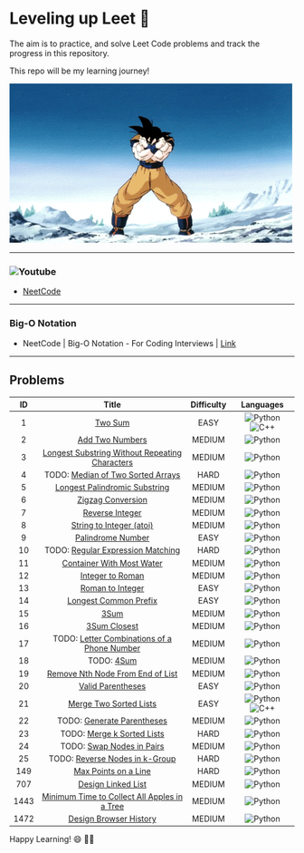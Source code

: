 # Leveling up Leet :rocket:

The aim is to practice, and solve Leet Code problems and track the progress in this repository.

This repo will be my learning journey!

![](https://github.com/Logeswaran123/Leveling-up-Leet/blob/main/images/goku_powerup.gif)

---

### ![Youtube](https://img.shields.io/badge/YouTube-FF0000?style=for-the-badge&logo=youtube&logoColor=white)
* [NeetCode](https://www.youtube.com/c/NeetCode)

---

### Big-O Notation
* NeetCode | Big-O Notation - For Coding Interviews | [Link](https://www.youtube.com/watch?v=BgLTDT03QtU&ab_channel=NeetCode)

---

## Problems
| ID | Title | Difficulty | Languages |
|:--:|:-----:|:----------:|:---------:|
| 1 | [Two Sum](https://github.com/Logeswaran123/Leveling-up-Leet/tree/main/%231%20Two%20Sum) | EASY | ![Python](https://img.shields.io/badge/python-3670A0?style=for-the-badge&logo=python&logoColor=ffdd54) ![C++](https://img.shields.io/badge/c++-%2300599C.svg?style=for-the-badge&logo=c%2B%2B&logoColor=white) |
| 2 | [Add Two Numbers](https://github.com/Logeswaran123/Leveling-up-Leet/tree/main/%232%20Add%20Two%20Numbers) | MEDIUM | ![Python](https://img.shields.io/badge/python-3670A0?style=for-the-badge&logo=python&logoColor=ffdd54) |
| 3 | [Longest Substring Without Repeating Characters](https://github.com/Logeswaran123/Leveling-up-Leet/tree/main/%233%20Longest%20Substring) | MEDIUM | ![Python](https://img.shields.io/badge/python-3670A0?style=for-the-badge&logo=python&logoColor=ffdd54) |
| 4 | TODO: [Median of Two Sorted Arrays]() | HARD | ![Python](https://img.shields.io/badge/python-3670A0?style=for-the-badge&logo=python&logoColor=ffdd54) |
| 5 | [Longest Palindromic Substring](https://github.com/Logeswaran123/Leveling-up-Leet/tree/main/%235%20Longest%20Palindromic%20Substring) | MEDIUM | ![Python](https://img.shields.io/badge/python-3670A0?style=for-the-badge&logo=python&logoColor=ffdd54) |
| 6 | [Zigzag Conversion](https://github.com/Logeswaran123/Leveling-up-Leet/tree/main/%236%20Zigzag%20Conversion) | MEDIUM | ![Python](https://img.shields.io/badge/python-3670A0?style=for-the-badge&logo=python&logoColor=ffdd54) |
| 7 | [Reverse Integer](https://github.com/Logeswaran123/Leveling-up-Leet/tree/main/%237%20Reverse%20Integer) | MEDIUM | ![Python](https://img.shields.io/badge/python-3670A0?style=for-the-badge&logo=python&logoColor=ffdd54) |
| 8 | [String to Integer (atoi)](https://github.com/Logeswaran123/Leveling-up-Leet/tree/main/%238%20String%20to%20Integer%20(atoi)) | MEDIUM | ![Python](https://img.shields.io/badge/python-3670A0?style=for-the-badge&logo=python&logoColor=ffdd54) |
| 9 | [Palindrome Number](https://github.com/Logeswaran123/Leveling-up-Leet/tree/main/%239%20Palindrome%20Number) | EASY | ![Python](https://img.shields.io/badge/python-3670A0?style=for-the-badge&logo=python&logoColor=ffdd54) |
| 10 | TODO: [Regular Expression Matching]() | HARD | ![Python](https://img.shields.io/badge/python-3670A0?style=for-the-badge&logo=python&logoColor=ffdd54) |
| 11 | [Container With Most Water](https://github.com/Logeswaran123/Leveling-up-Leet/tree/main/%2311%20Container%20With%20Most%20Water) | MEDIUM | ![Python](https://img.shields.io/badge/python-3670A0?style=for-the-badge&logo=python&logoColor=ffdd54) |
| 12 | [Integer to Roman](https://github.com/Logeswaran123/Leveling-up-Leet/tree/main/%2312%20Integer%20to%20Roman) | MEDIUM | ![Python](https://img.shields.io/badge/python-3670A0?style=for-the-badge&logo=python&logoColor=ffdd54) |
| 13 | [Roman to Integer](https://github.com/Logeswaran123/Leveling-up-Leet/tree/main/%2313%20Roman%20to%20Integer) | EASY | ![Python](https://img.shields.io/badge/python-3670A0?style=for-the-badge&logo=python&logoColor=ffdd54) |
| 14 | [Longest Common Prefix](https://github.com/Logeswaran123/Leveling-up-Leet/tree/main/%2314%20Longest%20Common%20Prefix) | EASY | ![Python](https://img.shields.io/badge/python-3670A0?style=for-the-badge&logo=python&logoColor=ffdd54) |
| 15 | [3Sum](https://github.com/Logeswaran123/Leveling-up-Leet/tree/main/%2315%203Sum) | MEDIUM | ![Python](https://img.shields.io/badge/python-3670A0?style=for-the-badge&logo=python&logoColor=ffdd54) |
| 16 | [3Sum Closest](https://github.com/Logeswaran123/Leveling-up-Leet/tree/main/%2316%203Sum%20Closest) | MEDIUM | ![Python](https://img.shields.io/badge/python-3670A0?style=for-the-badge&logo=python&logoColor=ffdd54) |
| 17 | TODO: [Letter Combinations of a Phone Number]() | MEDIUM | ![Python](https://img.shields.io/badge/python-3670A0?style=for-the-badge&logo=python&logoColor=ffdd54) |
| 18 | TODO: [4Sum]() | MEDIUM | ![Python](https://img.shields.io/badge/python-3670A0?style=for-the-badge&logo=python&logoColor=ffdd54) |
| 19 | [Remove Nth Node From End of List](https://github.com/Logeswaran123/Leveling-up-Leet/tree/main/%2319%20Remove%20Nth%20Node%20From%20End%20of%20List) | MEDIUM | ![Python](https://img.shields.io/badge/python-3670A0?style=for-the-badge&logo=python&logoColor=ffdd54) |
| 20 | [Valid Parentheses](https://github.com/Logeswaran123/Leveling-up-Leet/tree/main/%2320%20Valid%20Parentheses) | EASY | ![Python](https://img.shields.io/badge/python-3670A0?style=for-the-badge&logo=python&logoColor=ffdd54) |
| 21 | [Merge Two Sorted Lists](https://github.com/Logeswaran123/Leveling-up-Leet/tree/main/%2321%20Merge%20Two%20Sorted%20Lists) | EASY | ![Python](https://img.shields.io/badge/python-3670A0?style=for-the-badge&logo=python&logoColor=ffdd54) ![C++](https://img.shields.io/badge/c++-%2300599C.svg?style=for-the-badge&logo=c%2B%2B&logoColor=white) |
| 22 | TODO: [Generate Parentheses]() | MEDIUM | ![Python](https://img.shields.io/badge/python-3670A0?style=for-the-badge&logo=python&logoColor=ffdd54) |
| 23 | TODO: [Merge k Sorted Lists]() | HARD | ![Python](https://img.shields.io/badge/python-3670A0?style=for-the-badge&logo=python&logoColor=ffdd54) |
| 24 | TODO: [Swap Nodes in Pairs]() | MEDIUM | ![Python](https://img.shields.io/badge/python-3670A0?style=for-the-badge&logo=python&logoColor=ffdd54) |
| 25 | TODO: [Reverse Nodes in k-Group]() | HARD | ![Python](https://img.shields.io/badge/python-3670A0?style=for-the-badge&logo=python&logoColor=ffdd54) |
| 149 | [Max Points on a Line](https://github.com/Logeswaran123/Leveling-up-Leet/tree/main/%23149%20Max%20Points%20on%20a%20Line) | HARD | ![Python](https://img.shields.io/badge/python-3670A0?style=for-the-badge&logo=python&logoColor=ffdd54) |
| 707 | [Design Linked List](https://github.com/Logeswaran123/Leveling-up-Leet/tree/main/%23707%20Design%20Linked%20List) | MEDIUM | ![Python](https://img.shields.io/badge/python-3670A0?style=for-the-badge&logo=python&logoColor=ffdd54) |
| 1443 | [Minimum Time to Collect All Apples in a Tree](https://github.com/Logeswaran123/Leveling-up-Leet/tree/main/%231443%20Minimum%20Time%20to%20Collect%20All%20Apples%20in%20a%20Tree) | MEDIUM | ![Python](https://img.shields.io/badge/python-3670A0?style=for-the-badge&logo=python&logoColor=ffdd54) |
| 1472 | [Design Browser History](https://github.com/Logeswaran123/Leveling-up-Leet/tree/main/%231472%20Design%20Browser%20History) | MEDIUM | ![Python](https://img.shields.io/badge/python-3670A0?style=for-the-badge&logo=python&logoColor=ffdd54) |

Happy Learning! :smile: :technologist:



